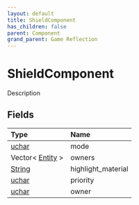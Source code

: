 ```yaml
---
layout: default
title: ShieldComponent
has_children: false
parent: Component
grand_parent: Game Reflection
---
```

# ShieldComponent
Description 

## Fields

| Type | Name |
|:----------|:--------------|
| [uchar](/riftbreaker-wiki/docs/game-reflection/enums/uchar/) | mode |
| Vector< [Entity](/riftbreaker-wiki/docs/game-reflection/classes/entity/) > | owners |
| [String](/riftbreaker-wiki/docs/game-reflection/components/string/) | highlight_material |
| [uchar](/riftbreaker-wiki/docs/game-reflection/enums/uchar/) | priority |
| [uchar](/riftbreaker-wiki/docs/game-reflection/enums/uchar/) | owner |

